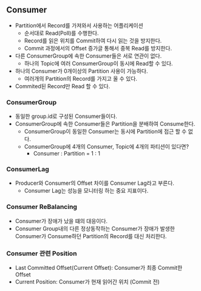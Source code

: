 ## Consumer
- Partition에서 Record를 가져와서 사용하는 어플리케이션
    - 순서대로 Read(Poll)를 수행한다.
    - Record를 읽은 위치를 Commit하여 다시 읽는 것을 방지한다.
    - Commit 과정에서의 Offset 증가글 통해서 중복 Read를 방지한다.
- 다른 ConsumerGroup에 속한 Consumer들은 서로 연관이 없다.
    - 하나의 Topic에 여러 ConsumerGroup이 동시에 Read할 수 있다.
- 하나의 Consumer가 0개이상의 Partition 사용이 가능하다.
  - 여러개의 Partition의 Record를 가지고 올 수 있다.
- Commited된 Record만 Read 할 수 있다.

### ConsumerGroup
- 동일한 group.id로 구성된 Consumer들이다.
- ConsumerGroup에 속한 Consumer들은 Partition을 분배하여 Consume한다.
    - ConsumerGroup이 동일한 Consumer는 동시에 Partition에 접근 할 수 없다.
    - ConsumerGroup에 4개의 Consumer, Topic에 4개의 파티션이 있다면?
        - Consumer : Partition = 1 : 1 

### ConsumerLag
- Producer와 Consumer의 Offset 차이를 Consumer Lag라고 부른다.
  - Consumer Lag는 성능을 모니터링 하는 중요 지표이다.

### Consumer ReBalancing
- Consumer가 장애가 났을 떄의 대응이다.
- Consumer Group내의 다른 정상동작하는 Consumer가 장애가 발생한 Consumer가 Consume하던 Partition의 Record를 대신 처리한다.


### Consumer 관련 Position
- Last Committed Offset(Current Offset): Consumer가 최종 Commit한 Offset
- Current Position: Consumer가 현재 읽어간 위치 (Commit 전)